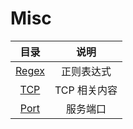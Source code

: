 # Misc

|        目录         |     说明     |
| :-----------------: | :----------: |
| [Regex](./Regex.md) |  正则表达式  |
|   [TCP](./TCP.md)   | TCP 相关内容 |
|  [Port](./Port.md)  |   服务端口   |
